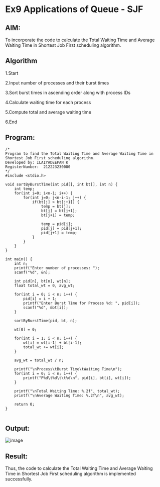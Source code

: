 # Ex9 Applications of Queue - SJF
## AIM:
To incorporate the code to calculate the Total Waiting Time and Average Waiting Time in Shortest Job First scheduling algorithm.
## Algorithm
1.Start

2.Input number of processes and their burst times

3.Sort burst times in ascending order along with process IDs

4.Calculate waiting time for each process

5.Compute total and average waiting time

6.End 

## Program:
```
/*
Program to find the Total Waiting Time and Average Waiting Time in Shortest Job First scheduling algorithm.
Developed by: ILAIYADEEPAN K
RegisterNumber:  212223230080
*/
#include <stdio.h>

void sortByBurstTime(int pid[], int bt[], int n) {
    int temp;
    for(int i=0; i<n-1; i++) {
        for(int j=0; j<n-i-1; j++) {
            if(bt[j] > bt[j+1]) {
                temp = bt[j];
                bt[j] = bt[j+1];
                bt[j+1] = temp;

                temp = pid[j];
                pid[j] = pid[j+1];
                pid[j+1] = temp;
            }
        }
    }
}

int main() {
    int n;
    printf("Enter number of processes: ");
    scanf("%d", &n);

    int pid[n], bt[n], wt[n];
    float total_wt = 0, avg_wt;

    for(int i = 0; i < n; i++) {
        pid[i] = i + 1;
        printf("Enter Burst Time for Process %d: ", pid[i]);
        scanf("%d", &bt[i]);
    }

    sortByBurstTime(pid, bt, n);

    wt[0] = 0;

    for(int i = 1; i < n; i++) {
        wt[i] = wt[i-1] + bt[i-1];
        total_wt += wt[i];
    }

    avg_wt = total_wt / n;

    printf("\nProcess\tBurst Time\tWaiting Time\n");
    for(int i = 0; i < n; i++) {
        printf("P%d\t%d\t\t%d\n", pid[i], bt[i], wt[i]);
    }

    printf("\nTotal Waiting Time: %.2f", total_wt);
    printf("\nAverage Waiting Time: %.2f\n", avg_wt);

    return 0;
}


```

## Output:


![image](https://github.com/user-attachments/assets/b302282f-a764-49e2-bcfb-5b34f5e86418)

## Result:
Thus, the code to calculate the Total Waiting Time and Average Waiting Time in Shortest Job First scheduling algorithm is implemented successfully.
